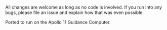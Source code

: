 All changes are welcome as long as no code is involved. If you run into any bugs, please file an issue and explain how that was even possible.

Ported to run on the Apollo 11 Guidance Computer. 
